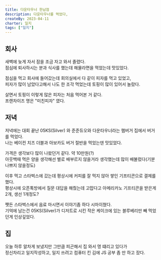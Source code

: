 ```yaml
---
title: 다운타우너 한남점
description: 다운타우너를 먹었다,
createBy: 2023-04-11
charter: 일지
tags: ["일지"]
---
```


## 회사

새벽에 늦게 자서 잠을 조금 자고 와서 졸렸다.  
점심에 퇴사하시는 분과 식사를 했는데 해물라면을 먹었는데 맛있었다.

점심을 먹고 회사에 들어갔는데 회의실에서 다 같이 피자를 먹고 있었고,  
피자가 많이 남았다고해서 나도 한 조각 먹었는데 토핑이 많이 있어서 놀랐다.

살면서 토핑이 이렇게 많은 피자는 처음 먹어본 거 같다.  
프랜차이즈 명은 "미친피자" 였다.

## 저녁

저녁에는 대회 끝난 05KS(Silver) 와 준준듀오와 다운타우너라는 햄버거 집에서 버거를 먹었다.  
나는 베이컨 치즈 더블과 아보카도 버거 절반을 먹었는덴 맛있었다.

가격은 생각보다 많이 나왔던거 같다. 약 10만원(?)  
아웃백때 먹은 양을 생각해선 별로 배부르지 않을거라 생각했는데 많이 배불렀다(기분 나쁘지 않을정도)

이후 먹고 스타벅스에 갔는데 평상시에 커피를 잘 먹지 않아 쌓인 기프티콘으로 결제를 했다.  
평상시에 오픈톡방에서 질문 대답을 해줬는데 고맙다고 아메리카노 기프티콘을 받은게 2개, 생선 1개정도?

쨋든 스타벅스에서 음료 마시면서 이야기좀 하다 시마이쳤다.  
기억에 남는건 05KS(Silver)가 디저트로 시킨 작은 케이크에 있는 블루베리만 빼 먹었던게 인상깊었다.

## 집

오늘 하루 알차게 보냈지만 그만큼 피곤해서 집 와서 멍 떄리고 있다가  
정신차리고 일지작성하고, 일지 쓰려고 컴퓨터 킨 김에 JS 공부 좀 만 하고 잤다.
